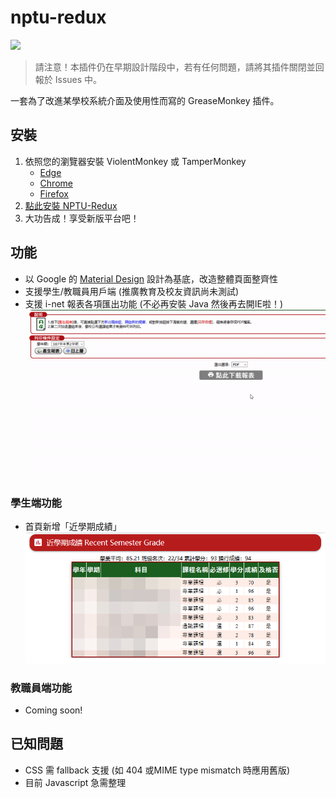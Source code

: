 # nptu-redux

[![](https://data.jsdelivr.com/v1/package/gh/mt-hack/nptu-redux/badge)](https://www.jsdelivr.com/package/gh/mt-hack/nptu-redux)

> 請注意！本插件仍在早期設計階段中，若有任何問題，請將其插件關閉並回報於 Issues 中。

一套為了改進某學校系統介面及使用性而寫的 GreaseMonkey 插件。

## 安裝

1. 依照您的瀏覽器安裝 ViolentMonkey 或 TamperMonkey
    * [Edge](https://www.microsoft.com/en-us/p/tampermonkey/9nblggh5162s)
    * [Chrome](https://chrome.google.com/webstore/detail/violentmonkey/jinjaccalgkegednnccohejagnlnfdag)
    * [Firefox](https://addons.mozilla.org/en-US/firefox/addon/violentmonkey/)
2. [點此安裝 NPTU-Redux](https://cdn.jsdelivr.net/gh/mt-hack/nptu-redux/nptu-redux.js)
3. 大功告成！享受新版平台吧！

## 功能

* 以 Google 的 [Material Design](https://material.io) 設計為基底，改造整體頁面整齊性
* 支援學生/教職員用戶端 (推廣教育及校友資訊尚未測試)
* 支援 i-net 報表各項匯出功能 (不必再安裝 Java 然後再去開IE啦！)
![](assets/print-button.gif)

### 學生端功能

* 首頁新增「近學期成績」
![](assets/recent-grade.png)

### 教職員端功能

* Coming soon!

## 已知問題

* CSS 需 fallback 支援 (如 404 或MIME type mismatch 時應用舊版)
* 目前 Javascript 急需整理